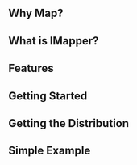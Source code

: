 
Why Map?
--------------------------------

What is IMapper?
--------------------------------


Features
--------------------------------

Getting Started
--------------------------------


Getting the Distribution
--------------------------------


Simple Example
--------------------------------
  